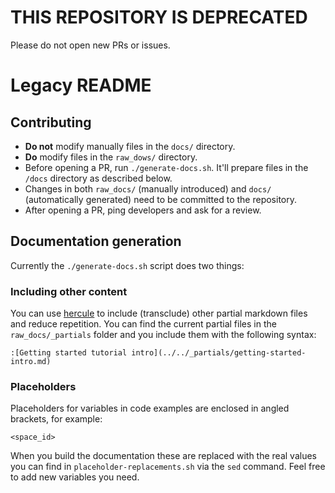  # THIS REPOSITORY IS DEPRECATED

Please do not open new PRs or issues.

# Legacy README

## Contributing

- __Do not__ modify manually files in the `docs/` directory.
- __Do__ modify files in the `raw_dows/` directory.
- Before opening a PR, run `./generate-docs.sh`. It'll prepare files in the `/docs` directory as described below.
- Changes in both `raw_docs/` (manually introduced) and `docs/` (automatically generated) need to be committed to the repository.
- After opening a PR, ping developers and ask for a review.

## Documentation generation

Currently the `./generate-docs.sh` script does two things:

### Including other content

You can use [hercule](https://github.com/jamesramsay/hercule) to include (transclude) other partial markdown files and reduce repetition. You can find the current partial files in the `raw_docs/_partials` folder and you include them with the following syntax:

```
:[Getting started tutorial intro](../../_partials/getting-started-intro.md)
```

### Placeholders

Placeholders for variables in code examples are enclosed in angled brackets, for example:

```
<space_id>
```

When you build the documentation these are replaced with the real values you can find in `placeholder-replacements.sh` via the `sed` command. Feel free to add new variables you need.
